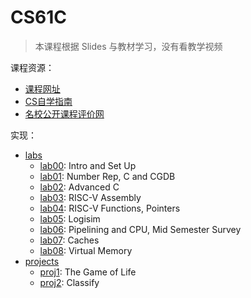 # CS61C

> 本课程根据 Slides 与教材学习，没有看教学视频

课程资源：

* [课程网址](https://inst.eecs.berkeley.edu/~cs61c/su20/)
* [CS自学指南](https://csdiy.wiki/%E4%BD%93%E7%B3%BB%E7%BB%93%E6%9E%84/CS61C/)
* [名校公开课程评价网](https://conanhujinming.github.io/comments-for-awesome-courses/%E4%BD%93%E7%B3%BB%E7%BB%93%E6%9E%84/UC%20BerkeleyCS61C%E8%AE%A1%E7%AE%97%E6%9C%BA%E6%9E%B6%E6%9E%84%E4%B8%AD%E7%9A%84%E4%BC%9F%E5%A4%A7%E6%80%9D%E6%83%B3/)

实现：

* [labs](https://inst.eecs.berkeley.edu/~cs61c/su20/#labs)
    * [lab00](./labs/lab00): Intro and Set Up
    * [lab01](./labs/lab01): Number Rep, C and CGDB
    * [lab02](./labs/lab02): Advanced C
    * [lab03](./labs/lab03): RISC-V Assembly
    * [lab04](./labs/lab04): RISC-V Functions, Pointers
    * [lab05](./labs/lab05): Logisim
    * [lab06](./labs/lab06): Pipelining and CPU, Mid Semester Survey
    * [lab07](./labs/lab07): Caches
    * [lab08](./labs/lab08): Virtual Memory
* [projects](https://inst.eecs.berkeley.edu/~cs61c/fa20/#projects)
    * [proj1](./projects/proj1): The Game of Life
    * [proj2](./projects/proj2): Classify

